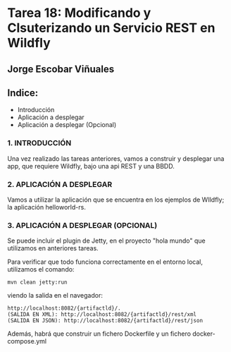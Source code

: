 # Tarea 18: Modificando y Clsuterizando un Servicio REST en Wildfly

  ## Jorge Escobar Viñuales

  ## Indice:
 - Introducción
 - Aplicación a desplegar
 - Aplicación a desplegar (Opcional)

 ### 1. INTRODUCCIÓN

Una vez realizado las tareas anteriores, vamos a construir y desplegar una app, que requiere Wildfly, bajo una api REST y una BBDD.

 ### 2. APLICACIÓN A DESPLEGAR

Vamos a utilizar la aplicación que se encuentra en los ejemplos de WIldfly; la aplicación helloworld-rs.

  ### 3. APLICACIÓN A DESPLEGAR (OPCIONAL)

Se puede incluir el plugin de Jetty, en el proyecto "hola mundo" que utilizamos en anteriores tareas.

Para verificar que todo funciona correctamente en el entorno local, utilizamos el comando:

    mvn clean jetty:run

viendo la salida en el navegador:

    http://localhost:8082/{artifactld}/.
    (SALIDA EN XML): http://localhost:8082/{artifactld}/rest/xml
    (SALIDA EN JSON): http://localhost:8082/{artifactld}/rest/json

Además, habrá que construir un fichero Dockerfile y un fichero docker-compose.yml
